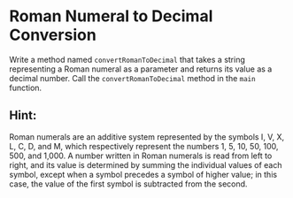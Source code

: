 # Roman Numeral to Decimal Conversion

Write a method named `convertRomanToDecimal` that takes a string representing a Roman numeral as a parameter and returns its value as a decimal number.
Call the `convertRomanToDecimal` method in the `main` function.

## Hint:
Roman numerals are an additive system represented by the symbols I, V, X, L, C, D, and M, which respectively represent the numbers 1, 5, 10, 50, 100, 500, and 1,000.
A number written in Roman numerals is read from left to right, and its value is determined by summing the individual values of each symbol, except when a symbol precedes a symbol of higher value; in this case, the value of the first symbol is subtracted from the second.


